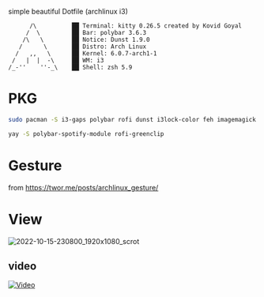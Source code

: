 simple beautiful Dotfile (archlinux i3)

          /\         ​ ██ Terminal: kitty 0.26.5 created by Kovid Goyal
         /  \        ​ ██ Bar: polybar 3.6.3
        /\   \       ​ ██ Notice: Dunst 1.9.0
       /      \      ​ ██ Distro: Arch Linux
      /   ,,   \     ​ ██ Kernel: 6.0.7-arch1-1
     /   |  |  -\    ​ ██ WM: i3
    /_-''    ''-_\   ​ ██ Shell: zsh 5.9

# PKG
```bash
sudo pacman -S i3-gaps polybar rofi dunst i3lock-color feh imagemagick nerd-fonts-complete ttf-font-awesome spotify cava zsh zsh-theme-powerlevel10k pacman-contrib jq acpilight pulseaudio scrot paru

yay -S polybar-spotify-module rofi-greenclip

```

# Gesture

from https://twor.me/posts/archlinux_gesture/

# View

![2022-10-15-230800_1920x1080_scrot](https://user-images.githubusercontent.com/18731946/195996817-500f5419-d272-40ee-9bbd-19a4b707ee86.png)
## video

[![Video](https://i2.hdslb.com/bfs/archive/e19e79aa6e66b827c20766aa53f3b20efe97f035.png)](https://www.bilibili.com/video/BV1Fm4y1w7aD)
